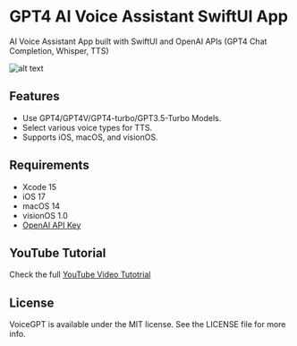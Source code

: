 # GPT4 AI Voice Assistant SwiftUI App

AI Voice Assistant App built with SwiftUI and OpenAI APIs (GPT4 Chat Completion, Whisper, TTS)

![alt text](https://i.ibb.co/ZGh927R/promo.png)

## Features
- Use GPT4/GPT4V/GPT4-turbo/GPT3.5-Turbo Models.
- Select various voice types for TTS.
- Supports iOS, macOS, and visionOS.

## Requirements
- Xcode 15
- iOS 17
- macOS 14
- visionOS 1.0
- [OpenAI API Key](https://platform.openai.com)

## YouTube Tutorial

Check the full [YouTube Video Tutotrial](https://youtu.be/2Lpb9k9XeAA)

## License

VoiceGPT is available under the MIT license. See the LICENSE file for more info.